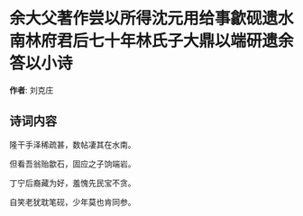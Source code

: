 # 余大父著作尝以所得沈元用给事歙砚遗水南林府君后七十年林氏子大鼎以端研遗余答以小诗

**作者**: 刘克庄

## 诗词内容

隆干手泽稀疏甚，数帖凄其在水南。

但看吾翁贻歙石，固应之子饷端岩。

丁宁后裔藏为好，羞愧先民宝不贪。

自笑老犹耽笔砚，少年莫也肯同参。

